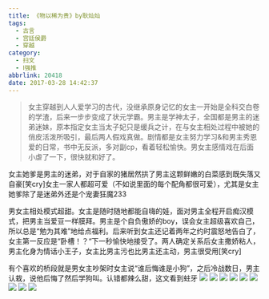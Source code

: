 ```yaml
---
title: 《物以稀为贵》by耿灿灿
tags:
  - 古言
  - 宫廷侯爵
  - 穿越
category:
  - 扫文
  - Ⅰ强推
abbrlink: 20418
date: 2017-03-28 14:42:37
---
```

<meta name="referrer" content="no-referrer" />

> 女主穿越到人人爱学习的古代，没继承原身记忆的女主一开始是全科交白卷的学渣，后来一步步变成了状元学霸。男主是学神太子，全国都是男主的迷弟迷妹，原本指定女主当太子妃只是缓兵之计，在与女主相处过程中被她的俏皮活泼所吸引，最后两人假戏真做。剧情都是女主努力学习&和男主秀恩爱的日常，书中无反派，多对副cp，看着轻松愉快。男女主感情戏在后面小虐了一下，很快就和好了。
<!-- more -->

女主她爹是男主的迷弟，对于自家的猪居然拱了男主这颗鲜嫩的白菜感到既失落又自豪[笑cry]女主一家人都超可爱（不如说里面的每个配角都很可爱），尤其是女主她爹除了是迷弟外还是个宠妻狂魔233

男女主相处模式超甜。女主是随时随地都能自嗨的娃，面对男主全程开启痴汉模式，把男主当爱豆一样膜拜。男主是个自负傲娇的boy，误会女主超级喜欢自己，所以总是“勉为其难”地给点福利。后来听到女主还记着两年之约时震怒地告白了，女主第一反应是“卧槽！？“下一秒愉快地接受了。两人确定关系后女主撒娇粘人，男主化身为情话小王子，女主比男主污也比男主还主动，男主很受用[笑cry]

有个喜欢的桥段就是男女主吵架时女主说“谁后悔谁是小狗”，之后冷战数日，男主认栽，说他后悔了然后学狗叫。认错都辣么甜，这文看到蛀牙
![](https://wx4.sinaimg.cn/mw690/0069kFhhgy1fe2euj4uhrj30qo1bf7eh.jpg)
![](https://wx3.sinaimg.cn/mw690/0069kFhhgy1fe2eujjljjj30qo1bfqcm.jpg)
![](https://wx2.sinaimg.cn/mw690/0069kFhhgy1fe2eui6whpj30qo1bfthd.jpg)
![](https://wx4.sinaimg.cn/mw690/0069kFhhgy1fe2euk3xi5j30qo1bf11s.jpg)
![](https://wx1.sinaimg.cn/mw690/0069kFhhgy1fe2eul6lwtj30qo1bfn3z.jpg)
![](https://wx3.sinaimg.cn/mw690/0069kFhhgy1fe2eumc2coj30qo1bfk1a.jpg)
![](https://wx1.sinaimg.cn/mw690/0069kFhhgy1fe2eunke8ej30qo1bfk1l.jpg)
![](https://wx1.sinaimg.cn/mw690/0069kFhhgy1fe2euof57mj30qo1bfgvh.jpg)
![](https://wx3.sinaimg.cn/mw690/0069kFhhgy1fe2eup3j7dj30qo1bfgv5.jpg)